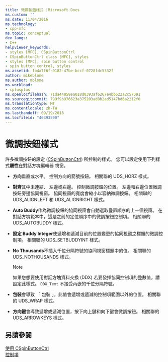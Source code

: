 ```yaml
---
title: 微調按鈕樣式 |Microsoft Docs
ms.custom: ''
ms.date: 11/04/2016
ms.technology:
- cpp-mfc
ms.topic: conceptual
dev_langs:
- C++
helpviewer_keywords:
- styles [MFC], CSpinButtonCtrl
- CSpinButtonCtrl class [MFC], styles
- styles [MFC], spin button control
- spin button control, styles
ms.assetid: fb4a7f6f-9182-47be-bccf-0728fdc5332f
author: mikeblome
ms.author: mblome
ms.workload:
- cplusplus
ms.openlocfilehash: 71da44858ea018d0393af6267e4bb522a2c57391
ms.sourcegitcommit: 799f9b976623a375203ad8b2ad5147bd6a2212f0
ms.translationtype: MT
ms.contentlocale: zh-TW
ms.lasthandoff: 09/19/2018
ms.locfileid: "46393590"
---
```

# <a name="spin-button-styles"></a>微調按鈕樣式

許多微調按鈕的設定 ([CSpinButtonCtrl](../mfc/reference/cspinbuttonctrl-class.md)) 所控制的樣式。 您可以設定使用下列樣式**屬性**在對話方塊編輯器 視窗。

- **方向**垂直或水平。 控制方向的箭號按鈕。 相關聯的 UDS_HORZ 樣式。

- **對齊**其中未連結、 左邊或右邊。 控制微調按鈕的位置。 左邊和右邊位置微調按鈕旁邊協同視窗。 協同視窗的寬度會縮小以容納微調按鈕。 相關聯的 UDS_ALIGNLEFT 和 UDS_ALIGNRIGHT 樣式。

- **Auto Buddy**作為微調按鈕的協同視窗會自動選取疊置順序的上一個視窗。 在對話方塊範本中，這是之前的定位順序中的微調按鈕控制項。 相關聯的 UDS_AUTOBUDDY 樣式。

- **設定 Buddy Integer**使遞增和遞減目前的位置變更的協同視窗之標題的微調控制項。 相關聯的 UDS_SETBUDDYINT 樣式。

- **No Thousands**不插入千位分隔符號的協同視窗標題中的值。 相關聯的 UDS_NOTHOUSANDS 樣式。

    > [!NOTE]
    >  如果您想要使用對話方塊資料交換 (DDX) 若要發揮協同控制項的整數值，請設定此樣式。 `DDX_Text` 不接受內嵌的千位分隔符號。

- **包裝**會導致 「 包裝 」，此值會遞增或遞減的控制項範圍以外的位置。 相關聯的 UDS_WRAP 樣式。

- **方向鍵**會導致遞增或遞減位置，按下向上鍵和向下鍵會微調按鈕。 相關聯的 UDS_ARROWKEYS 樣式。

## <a name="see-also"></a>另請參閱

[使用 CSpinButtonCtrl](../mfc/using-cspinbuttonctrl.md)<br/>
[控制項](../mfc/controls-mfc.md)


